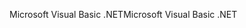 <span data-ttu-id="fb0ac-101">Microsoft Visual Basic .NET</span><span class="sxs-lookup"><span data-stu-id="fb0ac-101">Microsoft Visual Basic .NET</span></span>